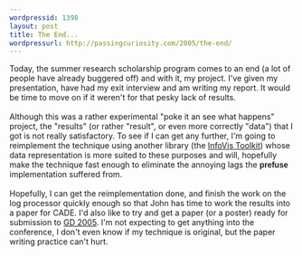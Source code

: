 ```yaml
--- 
wordpressid: 1398
layout: post
title: The End...
wordpressurl: http://passingcuriosity.com/2005/the-end/
---
```

Today, the summer research scholarship program comes to an end (a lot of people have already buggered off) and with it, my project. I've given my presentation, have had my exit interview and am writing my report. It would be time to move on if it weren't for that pesky lack of results.<br /><br />Although this was a rather experimental "poke it an see what happens" project, the "results" (or rather "result", or even more correctly "data") that I got is not really satisfactory. To see if I can get any further, I'm going to reimplement the technique using another library (the <a href="http://ivtk.sf.net/" title="The InfoVis Toolkit">InfoVis Toolkit</a>) whose data representation is more suited to these purposes and will, hopefully make the technique fast enough to eliminate the annoying lags the <span style="font-weight: bold; font-family:sans-serif;">prefuse</span> implementation suffered from.<br /><br />Hopefully, I can get the reimplementation done, and finish the work on the log processor quickly enough so that John has time to work the results into a paper for CADE. I'd also like to try and get a paper (or a poster) ready for submission to <a href="http://www.gd2005.org/" title="13th International Symposium on Graph Drawing">GD 2005</a>. I'm not expecting to get anything into the conference, I don't even know if my technique is original, but the paper writing practice can't hurt.
